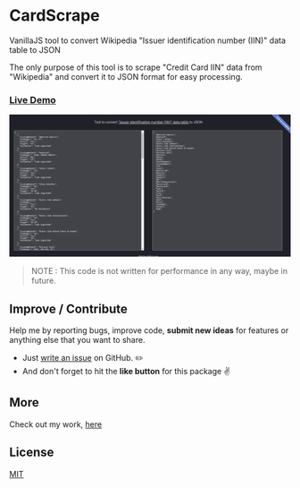 # CardScrape
VanillaJS tool to convert Wikipedia "Issuer identification number (IIN)" data table to JSON

The only purpose of this tool is to scrape "Credit Card IIN" data from "Wikipedia" and convert it to JSON format for easy processing.

### [Live Demo](https://hey24sheep.com/CardScrape/)

<p>
<img src="https://raw.githubusercontent.com/hey24sheep/CardScrape/main/assets/live_demo.PNG"/>
</p>

> NOTE : This code is not written for performance in any way, maybe in future.

## Improve / Contribute

Help me by reporting bugs, improve code, **submit new ideas** for features or anything else that you want to share.

- Just [write an issue](https://github.com/hey24sheep/CardScrape/issues) on GitHub. ✏️
- And don't forget to hit the **like button** for this package ✌️

## More

Check out my work, [here](https://hey24sheep.com)

## License

[MIT](https://raw.githubusercontent.com/hey24sheep/CardScrape/main/LICENSE)